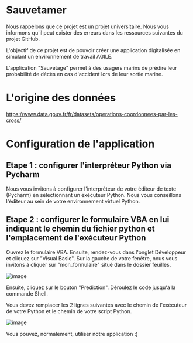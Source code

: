 # Sauvetamer
  Nous rappelons que ce projet est un projet universitaire. Nous vous informons qu'il peut exister des erreurs dans les ressources suivantes du projet GitHub.
  
  L'objectif de ce projet est de pouvoir créer une application digitalisée en simulant un environnement de travail AGILE.
  
  L'application "Sauvetage" permet à des usagers marins de prédire leur probabilité de décès en cas d'accident lors de leur sortie marine. 
  
# L'origine des données 

https://www.data.gouv.fr/fr/datasets/operations-coordonnees-par-les-cross/



# Configuration de l'application
## Etape 1 : configurer l'interpréteur Python via Pycharm 
  Nous vous invitons à configurer l'interpréteur de votre éditeur de texte (Pycharm) en sélectionnant un exécuteur Python. Nous vous conseillons l'éditeur au sein de votre environnement virtuel Python.
  
## Etape 2 : configurer le formulaire VBA en lui indiquant le chemin du fichier python et l'emplacement de l'exécuteur Python
  Ouvrez le formulaire VBA. Ensuite, rendez-vous dans l'onglet Développeur et cliquez sur "Visual Basic". Sur la gauche de votre fenêtre, nous vous invitons à cliquer sur "mon_formulaire" situé dans le dossier feuilles.
  
  ![image](https://user-images.githubusercontent.com/116751113/204825569-b6461964-6967-4f03-93dd-01812303b6ef.png)

  Ensuite, cliquez sur le bouton "Prediction".
  Déroulez le code jusqu'à la commande Shell.

Vous devez remplacer les 2 lignes suivantes avec le chemin de l'exécuteur de votre Python et le chemin de votre script Python.

![image](https://user-images.githubusercontent.com/116751113/204827401-fbfef1de-9467-4ca3-8e4a-ca8324224f9a.png)

Vous pouvez, normalement, utiliser notre application :)
